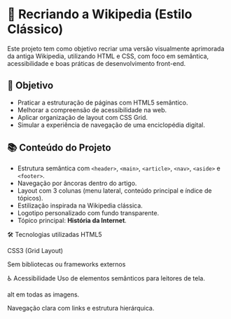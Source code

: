 # 🧩 Recriando a Wikipedia (Estilo Clássico)

Este projeto tem como objetivo recriar uma versão visualmente aprimorada da antiga Wikipedia, utilizando HTML e CSS, com foco em semântica, acessibilidade e boas práticas de desenvolvimento front-end.

## 🎯 Objetivo

- Praticar a estruturação de páginas com HTML5 semântico.
- Melhorar a compreensão de acessibilidade na web.
- Aplicar organização de layout com CSS Grid.
- Simular a experiência de navegação de uma enciclopédia digital.

## 📚 Conteúdo do Projeto

- Estrutura semântica com `<header>`, `<main>`, `<article>`, `<nav>`, `<aside>` e `<footer>`.
- Navegação por âncoras dentro do artigo.
- Layout com 3 colunas (menu lateral, conteúdo principal e índice de tópicos).
- Estilização inspirada na Wikipedia clássica.
- Logotipo personalizado com fundo transparente.
- Tópico principal: **História da Internet**.


🛠️ Tecnologias utilizadas
HTML5

CSS3 (Grid Layout)

Sem bibliotecas ou frameworks externos

♿ Acessibilidade
Uso de elementos semânticos para leitores de tela.

alt em todas as imagens.

Navegação clara com links e estrutura hierárquica.